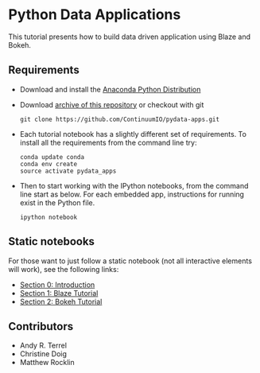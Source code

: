 # Python Data Applications 

This tutorial presents how to build data driven application using Blaze and Bokeh.

## Requirements

- Download and install the [Anaconda Python Distribution](http://continuum.io/downloads)
- Download [archive of this repository](https://github.com/ContinuumIO/pydata-apps/archive/master.zip) or checkout with git 

  ```
  git clone https://github.com/ContinuumIO/pydata-apps.git
  ```

- Each tutorial notebook has a slightly different set of requirements. To install all the requirements from the command line try:
  
  ```
  conda update conda
  conda env create
  source activate pydata_apps
  ```

- Then to start working with the IPython notebooks, from the command line start as below. For each embedded app, instructions for running exist in the Python file. 

  ```
  ipython notebook
  ```
  
  

## Static notebooks

For those want to just follow a static notebook (not all interactive elements will work), see the following links:

- [Section 0: Introduction](http://nbviewer.ipython.org/github/ContinuumIO/pydata-apps/blob/master/Section_0_Introduction.ipynb)
- [Section 1: Blaze Tutorial](http://nbviewer.ipython.org/github/ContinuumIO/pydata-apps/blob/master/Section_1_blaze.ipynb)
- [Section 2: Bokeh Tutorial](http://nbviewer.ipython.org/github/ContinuumIO/pydata-apps/blob/master/Section_2_bokeh.ipynb) 


## Contributors

- Andy R. Terrel
- Christine Doig
- Matthew Rocklin
